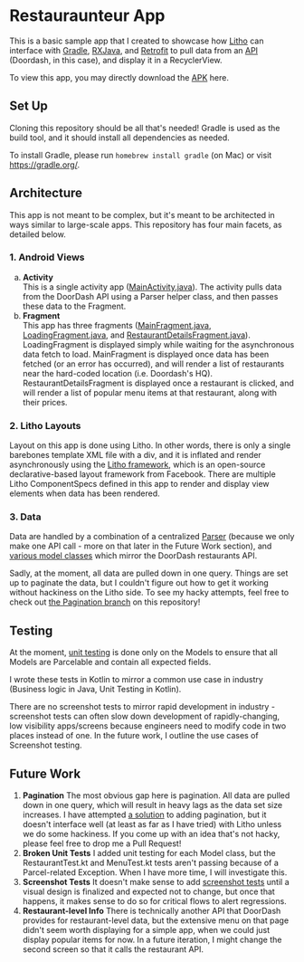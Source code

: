 # Restauraunteur App

This is a basic sample app that I created to showcase how <a href=https://github.com/facebook/litho>Litho</a> can interface with <a href=https://gradle.org/>Gradle</a>, <a href=http://reactivex.io>RXJava</a>, and <a href=https://square.github.io/retrofit/>Retrofit</a>
to pull data from an <a href="https://api.doordash.com/v1/store_feed/?lat=37.422740&lng=-122.139956&offset=0&limit=10">API</a> (Doordash, in this case), and display it in a RecyclerView.

To view this app, you may directly download the <a href=https://github.com/Sresht/Restauraunteur/blob/master/restauranteur.apk>APK</a> here.

## Set Up

Cloning this repository should be all that's needed! Gradle is used as the build tool, and it should install all dependencies as needed.

To install Gradle, please run `homebrew install gradle` (on Mac) or visit <a href=https://gradle.org/>https://gradle.org/</a>.

## Architecture

This app is not meant to be complex, but it's meant to be architected in ways similar to large-scale apps. This repository has
four main facets, as detailed below.


### 1. Android Views
<ol type="a">
  <li><b>Activity</b></li>
  This is a single activity app (<a href=https://github.com/Sresht/Restauraunteur/blob/master/app/src/main/java/com/restauranteur/view/MainActivity.java>MainActivity.java</a>). The activity pulls data from the DoorDash API using a Parser helper
  class, and then passes these data to the Fragment.
  <li><b>Fragment</b></li>
  This app has three fragments (<a href=https://github.com/Sresht/Restauraunteur/blob/master/app/src/main/java/com/restauranteur/view/MainFragment.java>MainFragment.java</a>, <a href=https://github.com/Sresht/Restauraunteur/blob/master/app/src/main/java/com/restauranteur/view/LoadingFragment.java>LoadingFragment.java</a>, and <a href=https://github.com/Sresht/Restauraunteur/blob/master/app/src/main/java/com/restauranteur/view/RestaurantDetailsFragment.java>RestaurantDetailsFragment.java</a>).
  LoadingFragment is displayed simply while waiting for the asynchronous data fetch to load.
  MainFragment is displayed once data has been fetched (or an error has occurred), and will render a list of restaurants near the hard-coded location (i.e. Doordash's HQ).
  RestaurantDetailsFragment is displayed once a restaurant is clicked, and will render a list of popular menu items at that restaurant, along with their prices.
</ol>

### 2. Litho Layouts
  Layout on this app is done using Litho. In other words, there is only a single barebones template XML file with a <content> div, and it
  is inflated and render asynchronously using the <a href=https://github.com/facebook/litho>Litho framework</a>, which is an open-source declarative-based layout framework from Facebook.
  There are multiple Litho ComponentSpecs defined in this app to render and display view elements when data has been rendered.

### 3. Data
Data are handled by a combination of a centralized <a href=https://github.com/Sresht/Restauraunteur/blob/master/app/src/main/java/com/restauranteur/parser/DoorDashDataParser.java>Parser</a> (because we only make one API call - more on that later in the Future Work section), and <a href=https://github.com/Sresht/Restauraunteur/tree/master/app/src/main/java/com/restauranteur/model>various model classes</a> which mirror the DoorDash restaurants API.

Sadly, at the moment, all data are pulled down in one query. Things are set up to paginate the data, but I couldn't figure out how to get it working without hackiness on the Litho side. To see my hacky attempts, feel free to check out <a href=https://github.com/Sresht/Restauraunteur/tree/pagination>the Pagination branch</a> on this repository!

## Testing

At the moment, <a href=https://github.com/Sresht/Restauraunteur/tree/master/app/src/androidTest/java/com/restauranteur/model>unit testing</a> is done only on the Models to ensure that all Models are Parcelable and contain all expected fields.

I wrote these tests in Kotlin to mirror a common use case in industry (Business logic in Java, Unit Testing in Kotlin).

There are no screenshot tests to mirror rapid development in industry - screenshot tests can often slow down development of rapidly-changing, low visibility apps/screens because engineers need to modify code in two places instead of one. In the future work, I outline the use cases of Screenshot testing.


## Future Work

<ol>
<li> <b>Pagination</b>
The most obvious gap here is pagination. All data are pulled down in one query, which will result in heavy lags as the data set size increases.
I have attempted <a href=https://github.com/Sresht/Restauraunteur/tree/pagination>a solution</a> to adding pagination, but it doesn't interface well (at least as far as I have tried) with Litho unless we do some hackiness.
If you come up with an idea that's not hacky, please feel free to drop me a Pull Request!

<li> <b>Broken Unit Tests</b>
I added unit testing for each Model class, but the RestaurantTest.kt and MenuTest.kt tests aren't passing because of a Parcel-related Exception. When I have more time, I will investigate this.
  
<li> <b>Screenshot Tests</b>
It doesn't make sense to add <a href=https://facebook.github.io/screenshot-tests-for-android/>screenshot tests</a> until a visual design is finalized and expected not to change, but once that happens, it makes sense to do so for critical flows to alert regressions.

<li> <b>Restaurant-level Info</b>
There is technically another API that DoorDash provides for restaurant-level data, but the extensive menu on that page didn't seem worth displaying for a simple app, when we could just display popular items for now. In a future iteration, I might change the second screen so that it calls the restaurant API.

</ol>

